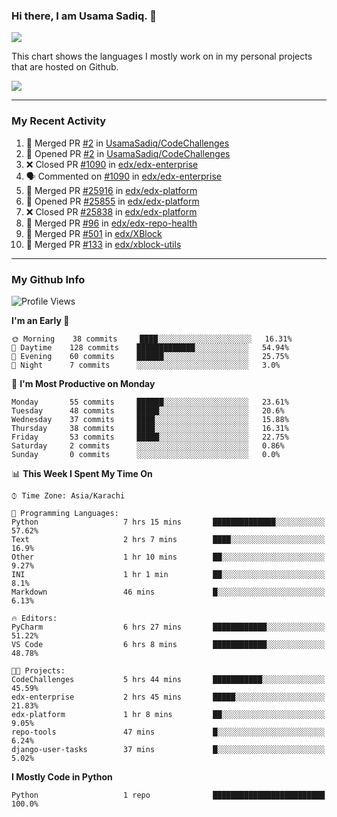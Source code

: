 ### Hi there, I am Usama Sadiq. 👋

<img align="center" src="https://github-readme-stats.vercel.app/api?username=UsamaSadiq&custom_title=My Stats&show_icons=true&theme=dark&count_private=true&include_all_commits=true" />


This chart shows the languages I mostly work on in my personal projects that are hosted on Github.

<img align="center" src="https://github-readme-stats.vercel.app/api/top-langs/?username=UsamaSadiq&langs_count=10&layout=compact" />

<!---
---
<a><img align="center" src="https://github-readme-stats.vercel.app/api/pin/?username=UsamaSadiq&repo=CodeChallenges)" /></a>
--->
--- 

### My Recent Activity
<!--START_SECTION:activity-->
1. 🎉 Merged PR [#2](https://github.com/UsamaSadiq/CodeChallenges/pull/2) in [UsamaSadiq/CodeChallenges](https://github.com/UsamaSadiq/CodeChallenges)
2. 💪 Opened PR [#2](https://github.com/UsamaSadiq/CodeChallenges/pull/2) in [UsamaSadiq/CodeChallenges](https://github.com/UsamaSadiq/CodeChallenges)
3. ❌ Closed PR [#1090](https://github.com/edx/edx-enterprise/pull/1090) in [edx/edx-enterprise](https://github.com/edx/edx-enterprise)
4. 🗣 Commented on [#1090](https://github.com/edx/edx-enterprise/issues/1090) in [edx/edx-enterprise](https://github.com/edx/edx-enterprise)
5. 🎉 Merged PR [#25916](https://github.com/edx/edx-platform/pull/25916) in [edx/edx-platform](https://github.com/edx/edx-platform)
6. 💪 Opened PR [#25855](https://github.com/edx/edx-platform/pull/25855) in [edx/edx-platform](https://github.com/edx/edx-platform)
7. ❌ Closed PR [#25838](https://github.com/edx/edx-platform/pull/25838) in [edx/edx-platform](https://github.com/edx/edx-platform)
8. 🎉 Merged PR [#96](https://github.com/edx/edx-repo-health/pull/96) in [edx/edx-repo-health](https://github.com/edx/edx-repo-health)
9. 🎉 Merged PR [#501](https://github.com/edx/XBlock/pull/501) in [edx/XBlock](https://github.com/edx/XBlock)
10. 🎉 Merged PR [#133](https://github.com/edx/xblock-utils/pull/133) in [edx/xblock-utils](https://github.com/edx/xblock-utils)
<!--END_SECTION:activity-->

--- 
### My Github Info
<!--START_SECTION:waka-->
![Profile Views](http://img.shields.io/badge/Profile%20Views-338-blue)

**I'm an Early 🐤** 

```text
🌞 Morning    38 commits     ████░░░░░░░░░░░░░░░░░░░░░   16.31% 
🌆 Daytime    128 commits    █████████████░░░░░░░░░░░░   54.94% 
🌃 Evening    60 commits     ██████░░░░░░░░░░░░░░░░░░░   25.75% 
🌙 Night      7 commits      ░░░░░░░░░░░░░░░░░░░░░░░░░   3.0%

```
📅 **I'm Most Productive on Monday** 

```text
Monday       55 commits     ██████░░░░░░░░░░░░░░░░░░░   23.61% 
Tuesday      48 commits     █████░░░░░░░░░░░░░░░░░░░░   20.6% 
Wednesday    37 commits     ████░░░░░░░░░░░░░░░░░░░░░   15.88% 
Thursday     38 commits     ████░░░░░░░░░░░░░░░░░░░░░   16.31% 
Friday       53 commits     █████░░░░░░░░░░░░░░░░░░░░   22.75% 
Saturday     2 commits      ░░░░░░░░░░░░░░░░░░░░░░░░░   0.86% 
Sunday       0 commits      ░░░░░░░░░░░░░░░░░░░░░░░░░   0.0%

```


📊 **This Week I Spent My Time On** 

```text
⌚︎ Time Zone: Asia/Karachi

💬 Programming Languages: 
Python                   7 hrs 15 mins       ██████████████░░░░░░░░░░░   57.62% 
Text                     2 hrs 7 mins        ████░░░░░░░░░░░░░░░░░░░░░   16.9% 
Other                    1 hr 10 mins        ██░░░░░░░░░░░░░░░░░░░░░░░   9.27% 
INI                      1 hr 1 min          ██░░░░░░░░░░░░░░░░░░░░░░░   8.1% 
Markdown                 46 mins             █░░░░░░░░░░░░░░░░░░░░░░░░   6.13%

🔥 Editors: 
PyCharm                  6 hrs 27 mins       ████████████░░░░░░░░░░░░░   51.22% 
VS Code                  6 hrs 8 mins        ████████████░░░░░░░░░░░░░   48.78%

🐱‍💻 Projects: 
CodeChallenges           5 hrs 44 mins       ███████████░░░░░░░░░░░░░░   45.59% 
edx-enterprise           2 hrs 45 mins       █████░░░░░░░░░░░░░░░░░░░░   21.83% 
edx-platform             1 hr 8 mins         ██░░░░░░░░░░░░░░░░░░░░░░░   9.05% 
repo-tools               47 mins             █░░░░░░░░░░░░░░░░░░░░░░░░   6.24% 
django-user-tasks        37 mins             █░░░░░░░░░░░░░░░░░░░░░░░░   5.02%

```

**I Mostly Code in Python** 

```text
Python                   1 repo              █████████████████████████   100.0%

```



<!--END_SECTION:waka-->
<!--
**UsamaSadiq/UsamaSadiq** is a ✨ _special_ ✨ repository because its `README.md` (this file) appears on your GitHub profile.

Here are some ideas to get you started:

- 🔭 I’m currently working on ...
- 🌱 I’m currently learning ...
- 👯 I’m looking to collaborate on ...
- 🤔 I’m looking for help with ...
- 💬 Ask me about ...
- 📫 How to reach me: ...
- 😄 Pronouns: ...
- ⚡ Fun fact: ...
-->
